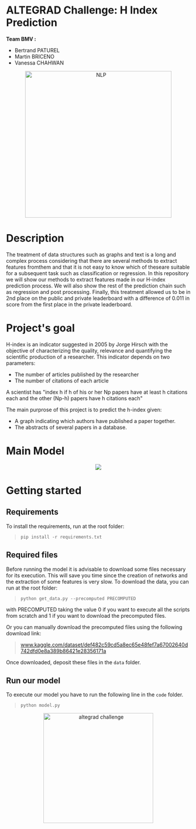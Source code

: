 # ALTEGRAD Challenge: H Index Prediction
**Team BMV :**

* Bertrand PATUREL
* Martin BRICENO 
* Vanessa CHAHWAN 

<p align="center">
  <img src="https://www.smartdatacollective.com/wp-content/uploads/2018/03/Natural-Language-Processing-NLP-AI-780x445.jpg.webp" width="400" title="NLP">
</p>

# Description
The treatment of data structures such as graphs and text is a long and complex process considering that there are several methods to extract features fromthem and that it is not easy to know which of theseare suitable for a subsequent task such as classification or regression.
In this repository we will show our methods to extract features  made  in  our  H-index  prediction  process. We will also show the rest of the prediction chain such as regression and post processing. Finally, this treatment allowed us to be in 2nd place on the public and private leaderboard with a difference of 0.011 in score from the first place in the private leaderboard.

# Project's goal

H-index  is  an  indicator  suggested  in  2005  by  Jorge  Hirsch with the objective of characterizing the quality, relevance and quantifying the scientific production of a researcher. 
This indicator depends on two parameters:
- The number of articles published by the researcher
- The number of citations of each article

A scientist has "index h if h of his or her Np papers have at least h citations each and the other (Np-h) papers have h citations each"

The main purprose of this project is to predict the h-index given:
- A graph indicating which authors have published a paper together.
- The abstracts of several papers in a database.

# Main Model
<p align="center">
  <img src="./main-model.png">
</p>


# Getting started
## Requirements

To install the requirements, run at the root folder:

> ```pip install -r requirements.txt```

## Required files

Before running the model it is advisable to download some files necessary for its execution. This will save you time since the creation of networks and the extraction of some features is very slow. To download the data, you can run at the root folder:

> ```python get_data.py --precomputed PRECOMPUTED```
 
with PRECOMPUTED taking the value 0 if you want to execute all the scripts from scratch and 1 if you want to download the precomputed files.

Or you can manually download the precomputed files using the following download link:

> www.kaggle.com/dataset/def482c59cd5a8ec65e48fef7a67002640d742dfd0e8a389b86421e28356171a

Once downloaded, deposit these files in the ```data``` folder.

## Run our model

To execute our model you have to run the following line in the ```code``` folder.

> ```python model.py```

<p align="center">
  <img src="https://grandes-ecoles.studyrama.com/sites/default/files/styles/content/public/institut-polytechnique-de-paris.jpeg?itok=_Puxulb6" width="300" title="altegrad challenge">
</p>
